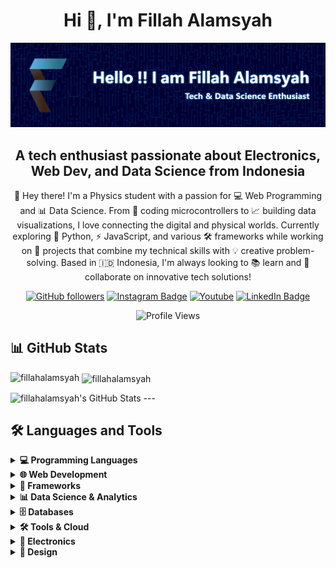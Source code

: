# <div align="center">Hi 👋, I'm Fillah Alamsyah</div>

![GitHub Logo](images/github-header-imagea.png)

## <div align="center">A tech enthusiast passionate about Electronics, Web Dev, and Data Science from Indonesia</div>

<div align="center">
        <p>👋 Hey there! I'm a Physics student with a passion for 💻 Web Programming and 📊 Data Science. From 🔌 coding microcontrollers to 📈 building data visualizations, I love connecting the digital and physical worlds. Currently exploring 🐍 Python, ⚡ JavaScript, and various 🛠️ frameworks while working on 🚀 projects that combine my technical skills with 💡 creative problem-solving. Based in 🇮🇩 Indonesia, I'm always looking to 📚 learn and 🤝 collaborate on innovative tech solutions!</p>
</div>

<p align="center">
    <!-- <img src="https://komarev.com/ghpvc/?username=fillahalamsyah&label=Profile%20views&color=0e75b6&style=flat" alt="fillahalamsyah" /> -->
    <a href="https://www.github.com/FillahAlamsyah"><img src="https://img.shields.io/github/followers/FillahAlamsyah?style=social" alt="GitHub followers" /></a>
    <a href="https://www.instagram.com/fillah_alamsyah/"><img src="https://img.shields.io/badge/-Fillah_Alamsyah-blue?style=flat-square&logo=Instagram&logoColor=white" alt="Instagram Badge" /></a>
    <a href="https://www.youtube.com/channel/UCCl3xGZbVUGRDudxwhHvFcw"><img src="https://img.shields.io/badge/YouTube-FF0000?style=flat-square&logo=youtube&logoColor=white" alt="Youtube" /></a>
    <a href="https://www.linkedin.com/in/fillah-alamsyah/"><img src="https://img.shields.io/badge/-LinkedIn-blue?style=social&logo=Linkedin&logoColor=blue" alt="LinkedIn Badge" /></a>
</p>
<div align="center">
    <img src="https://profile-counter.glitch.me/fillahalamsyah/count.svg?" alt="Profile Views" />
</div>

<!--
## 🔭 Current Work & Projects

- 🔭 I'm currently working on [F](f)
- 👯 I'm looking to collaborate on [f](f)
- 🤝 I'm looking for help with [f](f)
- 👨‍💻 All of my projects are available at [fillahalamsyah.github.io/projects](https://fillahalamsyah.github.io/projects) -->

<!--
## 📝 Writing & Communication

- 📝 I regularly write articles on [fillahalamsyah.github.io/blog](https://fillahalamsyah.github.io/blog)
- 💬 Ask me about **Astro, TypeScript**
- 📫 How to reach me: **fillahalamsyah@gmail.com**
- 📄 Know about my experiences: [fillahalamsyah.github.io/resume](https://fillahalamsyah.github.io/resume)
-->

<!-- ### Blog Posts -->

<!-- BLOG-POST-LIST:START -->
<!-- BLOG-POST-LIST:END -->

<!-- ## 🌐 Connect with me

<p align="left">
<a href="https://linkedin.com/in/fillah-alamsyah" target="blank"><img align="center" src="https://raw.githubusercontent.com/rahuldkjain/github-profile-readme-generator/master/src/images/icons/Social/linked-in-alt.svg" alt="fillah-alamsyah" height="30" width="40" /></a>
<a href="https://instagram.com/fillah_alamsyah" target="blank"><img align="center" src="https://raw.githubusercontent.com/rahuldkjain/github-profile-readme-generator/master/src/images/icons/Social/instagram.svg" alt="fillah_alamsyah" height="30" width="40" /></a>
<a href="https://www.youtube.com/c/fillahalamsyah2885" target="blank"><img align="center" src="https://raw.githubusercontent.com/rahuldkjain/github-profile-readme-generator/master/src/images/icons/Social/youtube.svg" alt="fillahalamsyah2885" height="30" width="40" /></a>
<!-- <a href="https://fillahalamsyah.github.io/rss.xml" target="blank"><img align="center" src="https://raw.githubusercontent.com/rahuldkjain/github-profile-readme-generator/master/src/images/icons/Social/rss.svg" alt="https://fillahalamsyah.github.io/rss.xml" height="30" width="40" /></a> 
</p> -->

## 📊 GitHub Stats

<p><img align="left" src="https://github-readme-stats.vercel.app/api/top-langs?username=fillahalamsyah&show_icons=true&locale=en&layout=compact&theme=algolia" alt="fillahalamsyah" /></p>

<p>&nbsp;<img align="center" src="https://github-readme-stats.vercel.app/api?username=fillahalamsyah&show_icons=true&locale=en&theme=algolia" alt="fillahalamsyah" /></p>

<img src="https://streak-stats.demolab.com?user=fillahalamsyah&theme=algolia&hide_border=true" alt="fillahalamsyah's GitHub Stats" />
---

## 🛠️ Languages and Tools

<details>
    <summary><strong>💻 Programming Languages</strong></summary>
    <p align="left">
        <a href="https://www.python.org" target="_blank" rel="noreferrer"><img src="https://raw.githubusercontent.com/devicons/devicon/master/icons/python/python-original.svg" alt="python" width="40" height="40"/></a>
        <a href="https://developer.mozilla.org/en-US/docs/Web/JavaScript" target="_blank" rel="noreferrer"><img src="https://raw.githubusercontent.com/devicons/devicon/master/icons/javascript/javascript-original.svg" alt="javascript" width="40" height="40"/></a>
        <a href="https://www.typescriptlang.org/" target="_blank" rel="noreferrer"><img src="https://raw.githubusercontent.com/devicons/devicon/master/icons/typescript/typescript-original.svg" alt="typescript" width="40" height="40"/></a>
        <a href="https://www.w3schools.com/cpp/" target="_blank" rel="noreferrer"><img src="https://raw.githubusercontent.com/devicons/devicon/master/icons/cplusplus/cplusplus-original.svg" alt="cplusplus" width="40" height="40"/></a>
        <a href="https://www.php.net" target="_blank" rel="noreferrer"><img src="https://raw.githubusercontent.com/devicons/devicon/master/icons/php/php-original.svg" alt="php" width="40" height="40"/></a>
        <a href="https://www.haskell.org/" target="_blank" rel="noreferrer"><img src="https://upload.wikimedia.org/wikipedia/commons/1/1c/Haskell-Logo.svg" alt="haskell" width="40" height="40"/></a>
    </p>
</details>

<details>
    <summary><strong>🌐 Web Development</strong></summary>
    <p align="left">
        <a href="https://www.w3.org/html/" target="_blank" rel="noreferrer"><img src="https://raw.githubusercontent.com/devicons/devicon/master/icons/html5/html5-original-wordmark.svg" alt="html5" width="40" height="40"/></a>
        <a href="https://www.w3schools.com/css/" target="_blank" rel="noreferrer"><img src="https://raw.githubusercontent.com/devicons/devicon/master/icons/css3/css3-original-wordmark.svg" alt="css3" width="40" height="40"/></a>
        <a href="https://nodejs.org" target="_blank" rel="noreferrer"><img src="https://raw.githubusercontent.com/devicons/devicon/master/icons/nodejs/nodejs-original-wordmark.svg" alt="nodejs" width="40" height="40"/></a>
    </p>
</details>

<details>
    <summary><strong>🔧 Frameworks</strong></summary>
    <p align="left">
        <a href="https://www.djangoproject.com/" target="_blank" rel="noreferrer"><img src="https://cdn.worldvectorlogo.com/logos/django.svg" alt="django" width="40" height="40"/></a>
        <a href="https://flask.palletsprojects.com/" target="_blank" rel="noreferrer"><img src="https://raw.githubusercontent.com/devicons/devicon/master/icons/flask/flask-original-wordmark.svg" alt="flask" width="40" height="40"/></a>
        <a href="https://astro.build/" target="_blank" rel="noreferrer"><img src="https://astro.build/assets/press/astro-icon-light-gradient.svg" alt="astro" width="40" height="40"/></a>
    </p>
</details>

<details>
    <summary><strong>📊 Data Science & Analytics</strong></summary>
    <p align="left">
        <a href="https://pandas.pydata.org/" target="_blank" rel="noreferrer"><img src="https://raw.githubusercontent.com/devicons/devicon/2ae2a900d2f041da66e950e4d48052658d850630/icons/pandas/pandas-original.svg" alt="pandas" width="40" height="40"/></a>
        <a href="https://scikit-learn.org/" target="_blank" rel="noreferrer"><img src="https://upload.wikimedia.org/wikipedia/commons/0/05/Scikit_learn_logo_small.svg" alt="scikit_learn" width="40" height="40"/></a>
        <a href="https://seaborn.pydata.org/" target="_blank" rel="noreferrer"><img src="https://seaborn.pydata.org/_images/logo-mark-lightbg.svg" alt="seaborn" width="40" height="40"/></a>
        <a href="https://www.tensorflow.org" target="_blank" rel="noreferrer"><img src="https://www.vectorlogo.zone/logos/tensorflow/tensorflow-icon.svg" alt="tensorflow" width="40" height="40"/></a>
        <a href="https://www.chartjs.org" target="_blank" rel="noreferrer"><img src="https://www.chartjs.org/media/logo-title.svg" alt="chartjs" width="40" height="40"/></a>
    </p>
</details>

<details>
    <summary><strong>🗄️ Databases</strong></summary>
    <p align="left">
        <a href="https://www.mongodb.com/" target="_blank" rel="noreferrer"><img src="https://raw.githubusercontent.com/devicons/devicon/master/icons/mongodb/mongodb-original-wordmark.svg" alt="mongodb" width="40" height="40"/></a>
        <a href="https://www.mysql.com/" target="_blank" rel="noreferrer"><img src="https://raw.githubusercontent.com/devicons/devicon/master/icons/mysql/mysql-original-wordmark.svg" alt="mysql" width="40" height="40"/></a>
    </p>
</details>

<details>
    <summary><strong>🛠️ Tools & Cloud</strong></summary>
    <p align="left">
        <a href="https://git-scm.com/" target="_blank" rel="noreferrer"><img src="https://www.vectorlogo.zone/logos/git-scm/git-scm-icon.svg" alt="git" width="40" height="40"/></a>
        <a href="https://firebase.google.com/" target="_blank" rel="noreferrer"><img src="https://www.vectorlogo.zone/logos/firebase/firebase-icon.svg" alt="firebase" width="40" height="40"/></a>
        <a href="https://cloud.google.com" target="_blank" rel="noreferrer"><img src="https://www.vectorlogo.zone/logos/google_cloud/google_cloud-icon.svg" alt="gcp" width="40" height="40"/></a>
        <a href="https://postman.com" target="_blank" rel="noreferrer"><img src="https://www.vectorlogo.zone/logos/getpostman/getpostman-icon.svg" alt="postman" width="40" height="40"/></a>
    </p>
</details>

<details>
    <summary><strong>🔌 Electronics</strong></summary>
    <p align="left">
        <a href="https://www.arduino.cc/" target="_blank" rel="noreferrer"><img src="https://cdn.worldvectorlogo.com/logos/arduino-1.svg" alt="arduino" width="40" height="40"/></a>
    </p>
</details>

<details>
    <summary><strong>🎨 Design</strong></summary>
    <p align="left">
        <a href="https://www.photoshop.com/en" target="_blank" rel="noreferrer"><img src="https://raw.githubusercontent.com/devicons/devicon/master/icons/photoshop/photoshop-line.svg" alt="photoshop" width="40" height="40"/></a>
        <a href="https://www.adobe.com/in/products/illustrator.html" target="_blank" rel="noreferrer"><img src="https://www.vectorlogo.zone/logos/adobe_illustrator/adobe_illustrator-icon.svg" alt="illustrator" width="40" height="40"/></a>
    </p>
</details>
